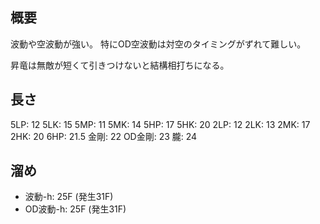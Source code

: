 ## 概要

波動や空波動が強い。
特にOD空波動は対空のタイミングがずれて難しい。

昇竜は無敵が短くて引きつけないと結構相打ちになる。

## 長さ

5LP: 12
5LK: 15
5MP: 11
5MK: 14
5HP: 17
5HK: 20
2LP: 12
2LK: 13
2MK: 17
2HK: 20
6HP: 21.5
金剛: 22
OD金剛: 23
朧: 24

## 溜め

- 波動-h: 25F (発生31F)
- OD波動-h: 25F (発生31F)
